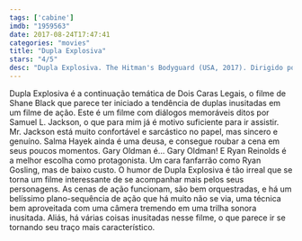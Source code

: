 ```yaml
---
tags: ['cabine']
imdb: "1959563"
date: 2017-08-24T17:47:41
categories: "movies"
title: "Dupla Explosiva"
stars: "4/5"
desc: "Dupla Explosiva. The Hitman's Bodyguard (USA, 2017). Dirigido por Patrick Hughes. Escrito por Tom O'Connor. Com Elodie Yung (Amelia Roussel), Ryan Reynolds (Michael Bryce), Tsuwayuki Saotome (Kurosawa), Roy Hill (Helicopter Pilot / Newscaster), Richard E. Grant (Seifert), Gary Oldman (Vladislav Dukhovich), Rod Hallett (Professor Asimov), Yuri Kolokolnikov (Ivan), Nadia Konakchieva (Mrs. Asimov), Samuel L. Jackson (Darius Kincaid)."
---
```

Dupla Explosiva é a continuação temática de Dois Caras Legais, o filme de Shane Black que parece ter iniciado a tendência de duplas inusitadas em um filme de ação. Este é um filme com diálogos memoráveis ditos por Samuel L. Jackson, o que para mim já é motivo suficiente para ir assistir. Mr. Jackson está muito confortável e sarcástico no papel, mas sincero e genuíno. Salma Hayek ainda é uma deusa, e consegue roubar a cena em seus poucos momentos. Gary Oldman é... Gary Oldman! E Ryan Reinolds é a melhor escolha como protagonista. Um cara fanfarrão como Ryan Gosling, mas de baixo custo. O humor de Dupla Explosiva é tão irreal que se torna um filme interessante de se acompanhar mais pelos seus personagens. As cenas de ação funcionam, são bem orquestradas, e há um belíssimo plano-sequência de ação que há muito não se via, uma técnica bem aproveitada com uma câmera tremendo em uma trilha sonora inusitada. Aliás, há várias coisas inusitadas nesse filme, o que parece ir se tornando seu traço mais característico.
